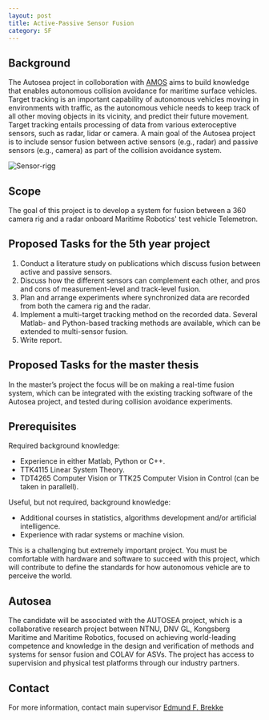```yaml
---
layout: post
title: Active-Passive Sensor Fusion
category: SF
---
```

## Background
The Autosea project in colloboration with [AMOS](http://ntnu.edu/amos) aims to build knowledge that enables autonomous collision avoidance for maritime surface vehicles. Target tracking is an important capability of autonomous vehicles moving in environments with traffic, as the autonomous vehicle needs to keep track of all other moving objects in its vicinity, and predict their future movement. Target tracking entails processing of data from various exteroceptive sensors, such as radar, lidar or camera. 
A main goal of the Autosea project is to include sensor fusion between active sensors (e.g., radar) and passive sensors (e.g., camera) as part of the collision avoidance system.

![Sensor-rigg]({{site.url}}/assets/sensorrigg.jpeg)

## Scope
The goal of this project is to develop a system for fusion between a 360 camera rig and a radar onboard Maritime Robotics' test vehicle Telemetron.

## Proposed Tasks for the 5th year project

1. Conduct a literature study on publications which discuss fusion between active and passive sensors.
2. Discuss how the different sensors can complement each other, and pros and cons of measurement-level and track-level fusion.
3. Plan and arrange experiments where synchronized data are recorded from both the camera rig and the radar.
4. Implement a multi-target tracking method on the recorded data. Several Matlab- and Python-based tracking methods are available, which can be extended to multi-sensor fusion.
5. Write report.

## Proposed Tasks for the master thesis

In the master’s project the focus will be on making a real-time fusion system, which can be integrated with the existing tracking software of the Autosea project, and tested during collision avoidance experiments.

## Prerequisites
Required background knowledge:

- Experience in either Matlab, Python or C++.
- TTK4115 Linear System Theory.
- TDT4265 Computer Vision or TTK25 Computer Vision in Control (can be taken in parallell).

Useful, but not required, background knowledge:

- Additional courses in statistics, algorithms development and/or artificial intelligence.
- Experience with radar systems or machine vision.

This is a challenging but extremely important project. You must be comfortable with hardware and software to succeed with this project, which will contribute to define the standards for how autonomous vehicle are to perceive the world. 

## Autosea
The candidate will be associated with the AUTOSEA project, which is a collaborative research project between NTNU, DNV GL, Kongsberg Maritime and Maritime Robotics, focused on achieving world-leading competence and knowledge in the design and verification of methods and systems for sensor fusion and COLAV for ASVs. The project has access to supervision and physical test platforms through our industry partners.

## Contact
For more information, contact main supervisor [Edmund F. Brekke](http://www.ntnu.no/ansatte/edmundfo)
